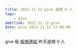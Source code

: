 ```yaml
---
title: 2022-11-12-give 違規 0 人
tags:
    - give
abbrlink: 2022-11-12-give
date: give-2022-11-12 12:00:00
---
```

give 板 [板規連結](https://www.ptt.cc/bbs/give/M.1612495900.A.C32.html)
昨天違規 0 人
